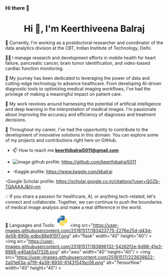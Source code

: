 ### Hi there 👋

<h1 align="center">Hi 👋, I'm Keerthiveena Balraj</h1>

🚀 Currently, I'm working as a postdoctoral researcher and coordinator of the data analytics division at the CBT, Indian Institute of Technology, Delhi.

👨‍💻 I manage research and development efforts in mobile health for heart failure, pancreatic cancer, brain tumor identification, and video-based cardiac function monitoring.

🏥 My journey has been dedicated to leveraging the power of data and cutting-edge technology to advance healthcare. From developing AI-driven diagnostic tools to optimizing medical imaging workflows, I've had the privilege of making a meaningful impact on patient care.

🔬 My work revolves around harnessing the potential of artificial intelligence and deep learning in the interpretation of medical images. I'm passionate about improving the accuracy and efficiency of diagnoses and treatment decisions.

🌟 Throughout my career, I've had the opportunity to contribute to the development of innovative solutions in this domain. You can explore some of my projects and contributions right here on GitHub.

- 📫 How to reach me **keerthibalraj5011@gmail.com**
  
- ![image](https://github.com/Keerthibalraj/keerthibalraj/assets/86064505/6dce7be9-961c-45af-a5fd-7a83fbb8ca96) github profile: https://github.com/keerthibalraj5011

- -Kaggle profile: https://www.kaggle.com/kbalraj
  
-Google Scholar profile:  https://scholar.google.co.in/citations?user=QGZb-TQAAAAJ&hl=en

💡 If you share a passion for healthcare, AI, or anything tech-related, let's connect and collaborate. Together, we can continue to push the boundaries of medical image analysis and make a real difference in the world.

🔨 Languages and Tools:
<img src="https://raw.githubusercontent.com/devicons/devicon/master/icons/python/python-original.svg" alt="python" width="40" height="40"/> <img src="https://user-images.githubusercontent.com/25181517/183423775-2276e25d-d43d-4e58-890b-edbc88e915f7.png" alt="flask" width="40" height="40"/ > <img src="https://user-images.githubusercontent.com/25181517/183896132-54262f2e-6d98-41e3-8888-e40ab5a17326.png" alt="aws" width="40" height="40"/ > <img src="https://user-images.githubusercontent.com/25181517/223639822-2a01e63a-a7f9-4a39-8930-61431541bc06.png" alt="Tensorflow" width="40" height="40"/ > 
